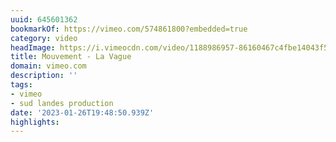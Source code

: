 ```yaml
---
uuid: 645601362
bookmarkOf: https://vimeo.com/574861800?embedded=true
category: video
headImage: https://i.vimeocdn.com/video/1188986957-86160467c4fbe14043f5f8624560bb2181a80d6851176f311782b567015a971b-d_640
title: Mouvement - La Vague
domain: vimeo.com
description: ''
tags:
- vimeo
- sud landes production
date: '2023-01-26T19:48:50.939Z'
highlights:
---
```



